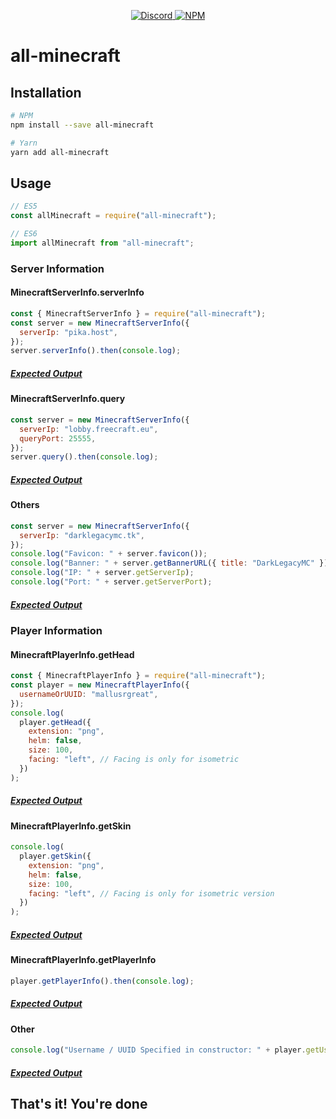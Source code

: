 <p align="center">
  <a href="https://discord.gg/J8F5ZVkanh">
    <img alt="Discord" src="https://img.shields.io/discord/1046120096294260826?color=5865F2&logo=discord&logoColor=blue" >
  </a>
  <a href="https://www.npmjs.com/package/all-minecraft">
    <img alt="NPM" src="https://img.shields.io/npm/v/all-minecraft">
  </a>
</p>

# all-minecraft

## Installation

```sh
# NPM
npm install --save all-minecraft

# Yarn
yarn add all-minecraft
```

## Usage

```js
// ES5
const allMinecraft = require("all-minecraft");

// ES6
import allMinecraft from "all-minecraft";
```

### Server Information

#### MinecraftServerInfo.serverInfo

```javascript
const { MinecraftServerInfo } = require("all-minecraft");
const server = new MinecraftServerInfo({
  serverIp: "pika.host",
});
server.serverInfo().then(console.log);
```

##### [Expected Output](https://pastes.dev/9yfopsNdvo)

#### MinecraftServerInfo.query

```javascript
const server = new MinecraftServerInfo({
  serverIp: "lobby.freecraft.eu",
  queryPort: 25555,
});
server.query().then(console.log);
```

##### [Expected Output](https://pastes.dev/ip0vMW78zx)

#### Others

```javascript
const server = new MinecraftServerInfo({
  serverIp: "darklegacymc.tk",
});
console.log("Favicon: " + server.favicon());
console.log("Banner: " + server.getBannerURL({ title: "DarkLegacyMC" }));
console.log("IP: " + server.getServerIp);
console.log("Port: " + server.getServerPort);
```

##### [Expected Output](https://pastes.dev/8Wo7bjFZAY)

### Player Information

#### MinecraftPlayerInfo.getHead

```javascript
const { MinecraftPlayerInfo } = require("all-minecraft");
const player = new MinecraftPlayerInfo({
  usernameOrUUID: "mallusrgreat",
});
console.log(
  player.getHead({
    extension: "png",
    helm: false,
    size: 100,
    facing: "left", // Facing is only for isometric
  })
);
```

##### [Expected Output](https://pastes.dev/gFKTjOVxDH)

#### MinecraftPlayerInfo.getSkin

```javascript
console.log(
  player.getSkin({
    extension: "png",
    helm: false,
    size: 100,
    facing: "left", // Facing is only for isometric version
  })
);
```

##### [Expected Output](https://pastes.dev/6PGy3mmz7b)

#### MinecraftPlayerInfo.getPlayerInfo

```javascript
player.getPlayerInfo().then(console.log);
```

##### [Expected Output](https://pastes.dev/EvDGaIQHKe)

#### Other

```javascript
console.log("Username / UUID Specified in constructor: " + player.getUsernameOrUUID);
```

##### [Expected Output](https://pastes.dev/PjSAtkHZ1z)

## That's it! You're done
